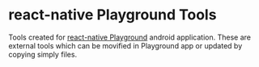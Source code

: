 # react-native Playground Tools
Tools created for [react-native Playground](https://play.google.com/store/apps/details?id=com.actualwave.reactnativeplayground) android application. 
These are external tools which can be movified in Playground app or updated by copying simply files.